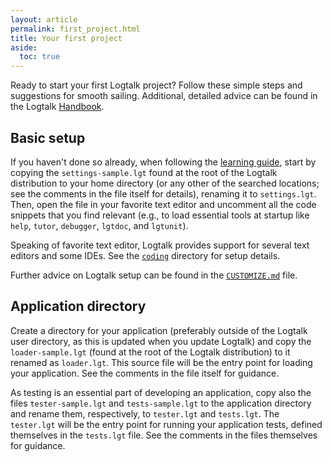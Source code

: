 ```yaml
---
layout: article
permalink: first_project.html
title: Your first project
aside:
  toc: true
---
```


Ready to start your first Logtalk project? Follow these simple steps and suggestions for smooth sailing. Additional, detailed advice can be found in the Logtalk [Handbook](https://logtalk.org/manuals/userman/programming.html).


## Basic setup

If you haven't done so already, when following the [learning guide](learning.html), start by copying the `settings-sample.lgt` found at the root of the Logtalk distribution to your home directory (or any other of the searched locations; see the comments in the file itself for details), renaming it to `settings.lgt`. Then, open the file in your favorite text editor and uncomment all the code snippets that you find relevant (e.g., to load essential tools at startup like `help`, `tutor`, `debugger`, `lgtdoc`, and `lgtunit`).

Speaking of favorite text editor, Logtalk provides support for several text editors and some IDEs. See the [`coding`](https://github.com/LogtalkDotOrg/logtalk3/tree/master/coding/) directory for setup details.

Further advice on Logtalk setup can be found in the [`CUSTOMIZE.md`](https://github.com/LogtalkDotOrg/logtalk3/tree/master/CUSTOMIZE.md) file.


## Application directory

Create a directory for your application (preferably outside of the Logtalk user directory, as this is updated when you update Logtalk) and copy the `loader-sample.lgt` (found at the root of the Logtalk distribution) to it renamed as `loader.lgt`. This source file will be the entry point for loading your application. See the comments in the file itself for guidance.

As testing is an essential part of developing an application, copy also the files `tester-sample.lgt` and `tests-sample.lgt` to the application directory and rename them, respectively, to `tester.lgt` and `tests.lgt`. The `tester.lgt` will be the entry point for running your application tests, defined themselves in the `tests.lgt` file. See the comments in the files themselves for guidance.
